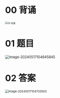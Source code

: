 # 00 背诵

<img src="https://cvp.oss-cn-shanghai.aliyuncs.com/picgo/202407061145656.png" alt="00 背诵" style="zoom:50%;" />



# 01 题目

<img src="https://cvp.oss-cn-shanghai.aliyuncs.com/picgo/202405171046925.png" alt="image-20240517104645845" style="zoom: 80%;" />

# 02 答案

<img src="https://cvp.oss-cn-shanghai.aliyuncs.com/picgo/202405171047554.png" alt="image-20240517104733502" style="zoom: 67%;" />